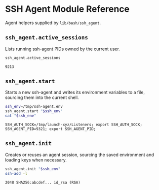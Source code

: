 # SSH Agent Module Reference

Agent helpers supplied by `lib/bash/ssh_agent`.

## `ssh_agent.active_sessions`
Lists running ssh-agent PIDs owned by the current user.

```bash
ssh_agent.active_sessions
```

```text
9213
```

## `ssh_agent.start`
Starts a new ssh-agent and writes its environment variables to a file, sourcing them into the current shell.

```bash
ssh_env=/tmp/ssh-agent.env
ssh_agent.start "$ssh_env"
cat "$ssh_env"
```

```text
SSH_AUTH_SOCK=/tmp/launch-xyz/Listeners; export SSH_AUTH_SOCK;
SSH_AGENT_PID=9321; export SSH_AGENT_PID;
```

## `ssh_agent.init`
Creates or reuses an agent session, sourcing the saved environment and loading keys when necessary.

```bash
ssh_agent.init "$ssh_env"
ssh-add -l
```

```text
2048 SHA256:abcdef... id_rsa (RSA)
```
